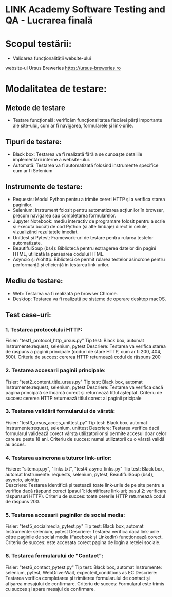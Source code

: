 # LINK Academy Software Testing and QA - Lucrarea finală

# Scopul testării:

- Validarea funcționalității website-ului

website-ul Ursus Breweries https://ursus-breweries.ro

# Modalitatea de testare:

## Metode de testare

- Testare funcțională: verificăm funcționalitatea fiecărei părți importante ale site-ului, cum ar fi navigarea, formularele și link-urile.

## Tipuri de testare:

- Black box: Testarea va fi realizată fără a se cunoaște detaliile implementării interne a website-ului.
- Automată: Testarea va fi automatizată folosind instrumente specifice cum ar fi Selenium

## Instrumente de testare:

- Requests: Modul Python pentru a trimite cereri HTTP și a verifica starea paginilor.
- Selenium: Instrument folosit pentru automatizarea acțiunilor în browser, precum navigarea sau completarea formularelor.
- Jupyter Notebook: mediu interactiv de programare folosit pentru a scrie și executa bucăți de cod Python (și alte limbaje) direct în celule, vizualizând rezultatele imediat.
- Unittest și Pytest: Framework-uri de testare pentru rularea testelor automatizate.
- BeautifulSoup (bs4): Bibliotecă pentru extragerea datelor din pagini HTML, utilizată la parsearea codului HTML.
- Asyncio și Aiohttp: Biblioteci ce permit rularea testelor asincrone pentru performanță și eficiență în testarea link-urilor.

## Mediu de testare:

- Web: Testarea va fi realizată pe browser Chrome.
- Desktop: Testarea va fi realizată pe sisteme de operare desktop macOS.

## Test case-uri:

### 1. Testarea protocolului HTTP:

Fisier: "test1_protocol_http_ursus.py"
Tip test: Black box, automat
Instrumente:request, selenium, pytest
Descriere: Testarea va verifica starea de raspuns a paginii principale (coduri de stare HTTP, cum ar fi 200, 404, 500).
Criteriu de succes: cererea HTTP returnează codul de răspuns 200

### 2. Testarea accesarii paginii principale:

Fisier: "test2_content_title_ursus.py"
Tip test: Black box, automat
Instrumente:request, selenium, pytest
Descriere: Testarea va verifica dacă pagina principală se încarcă corect și returnează titlul așteptat.
Criteriu de succes: cererea HTTP returnează titlul corect al paginii pricipale

### 3. Testarea validării formularului de vârstă:

Fisier: "test3_ursus_acces_unittest.py"
Tip test: Black box, automat
Instrumente:request, selenium, unittest
Descriere: Testarea verifica dacă formularul validează corect vârsta utilizatorilor și permite accesul doar celor care au peste 18 ani.
Criteriu de succes: numai utilizatorii cu o vârstă validă au acces.

### 4. Testarea asincrona a tuturor link-urilor:

Fisiere: "sitemap.py", "links.txt", "test4_async_links.py"
Tip test: Black box, automat
Instrumente: requests, selenium, pytest, BeautifulSoup (bs4), asyncio, aiohttp  
Descriere: Testarea identifică și testează toate link-urile de pe site pentru a verifica dacă răspund corect (pasul 1: identificare link-uri; pasul 2: verificare răspunsuri HTTP).
Criteriu de succes: toate cererile HTTP returnează codul de răspuns 200.

### 5. Testarea accesarii paginilor de social media:

Fisier: "test5_socialmedia_pytest.py"
Tip test: Black box, automat
Instrumente: selenium, pytest
Descriere: Testarea verifica dacă link-urile către paginile de social media (Facebook și LinkedIn) funcționează corect.
Criteriu de succes: este accesata corect pagina de login a rețelei sociale.

### 6. Testarea formularului de "Contact":

Fisier: "test6_contact_pytest.py"
Tip test: Black box, automat
Instrumente: selenium, pytest, WebDriverWait, expected_conditions as EC
Descriere: Testarea verifica completarea și trimiterea formularului de contact și afișarea mesajului de confirmare.
Criteriu de succes: Formularul este trimis cu succes și apare mesajul de confirmare.
